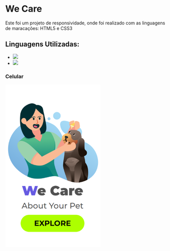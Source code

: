 <h1>We Care</h1>
<p>Este foi um projeto de responsividade, onde foi realizado com as linguagens de maracações: HTML5 e CSS3</p>

<h2>Linguagens Utilizadas:</h2>
<ul>
  <li>
    <img src=https://img.shields.io/badge/HTML5-E34F26?style=for-the-badge&logo=html5&logoColor=white>
  </li>
  <li>
    <img src=https://img.shields.io/badge/CSS3-1572B6?style=for-the-badge&logo=css3&logoColor=white>
  </li>
</ul>

<h3>Celular</h3>

<img src="https://github.com/rodrigocamargo93/first-project-git/blob/master/assests/We%20Care.png?raw=true" width=300>

